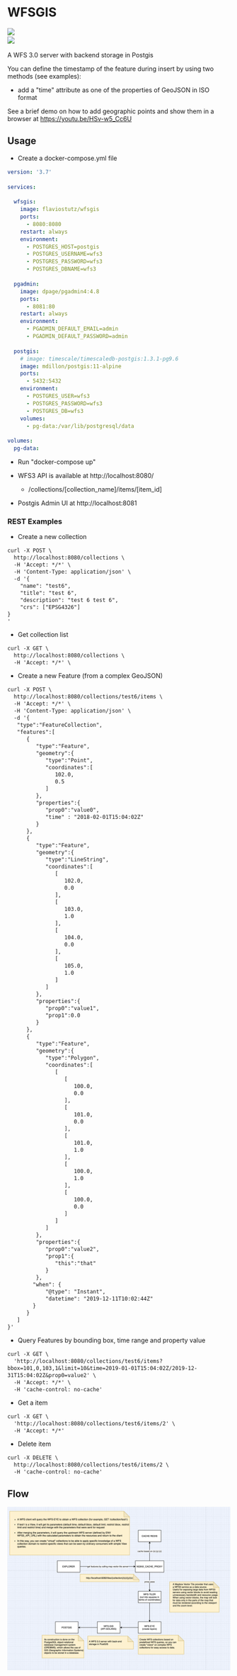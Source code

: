 # WFSGIS

<img src="https://img.shields.io/docker/automated/flaviostutz/wfsgis"/><br/>
[<img src="https://goreportcard.com/badge/github.com/flaviostutz/wfsgis"/>](https://goreportcard.com/report/github.com/flaviostutz/wfsgis)

A WFS 3.0 server with backend storage in Postgis

You can define the timestamp of the feature during insert by using two methods (see examples):
  * add a "time" attribute as one of the properties of GeoJSON in ISO format

See a brief demo on how to add geographic points and show them in a browser at https://youtu.be/HSv-w5_Cc6U

## Usage

* Create a docker-compose.yml file

```yml
version: '3.7'

services:

  wfsgis:
    image: flaviostutz/wfsgis
    ports: 
      - 8080:8080
    restart: always
    environment:
      - POSTGRES_HOST=postgis
      - POSTGRES_USERNAME=wfs3
      - POSTGRES_PASSWORD=wfs3
      - POSTGRES_DBNAME=wfs3

  pgadmin:
    image: dpage/pgadmin4:4.8
    ports:
      - 8081:80
    restart: always
    environment:
      - PGADMIN_DEFAULT_EMAIL=admin
      - PGADMIN_DEFAULT_PASSWORD=admin

  postgis:
    # image: timescale/timescaledb-postgis:1.3.1-pg9.6
    image: mdillon/postgis:11-alpine
    ports:
      - 5432:5432
    environment:
      - POSTGRES_USER=wfs3
      - POSTGRES_PASSWORD=wfs3
      - POSTGRES_DB=wfs3
    volumes:
      - pg-data:/var/lib/postgresql/data

volumes:
  pg-data:

```

* Run "docker-compose up"

* WFS3 API is available at http://localhost:8080/
  * /collections/[collection_name]/items/[item_id]

* Postgis Admin UI at http://localhost:8081


### REST Examples

* Create a new collection

```
curl -X POST \
  http://localhost:8080/collections \
  -H 'Accept: */*' \
  -H 'Content-Type: application/json' \
  -d '{
	"name": "test6",
	"title": "test 6",
	"description": "test 6 test 6",
	"crs": ["EPSG4326"]
}
'
```

* Get collection list

```
curl -X GET \
  http://localhost:8080/collections \
  -H 'Accept: */*' \
```

* Create a new Feature (from a complex GeoJSON)

```
curl -X POST \
  http://localhost:8080/collections/test6/items \
  -H 'Accept: */*' \
  -H 'Content-Type: application/json' \
  -d '{
   "type":"FeatureCollection",
   "features":[
      {
         "type":"Feature",
         "geometry":{
            "type":"Point",
            "coordinates":[
               102.0,
               0.5
            ]
         },
         "properties":{
            "prop0":"value0",
            "time" : "2018-02-01T15:04:02Z"
         }
      },
      {
         "type":"Feature",
         "geometry":{
            "type":"LineString",
            "coordinates":[
               [
                  102.0,
                  0.0
               ],
               [
                  103.0,
                  1.0
               ],
               [
                  104.0,
                  0.0
               ],
               [
                  105.0,
                  1.0
               ]
            ]
         },
         "properties":{
            "prop0":"value1",
            "prop1":0.0
         }
      },
      {
         "type":"Feature",
         "geometry":{
            "type":"Polygon",
            "coordinates":[
               [
                  [
                     100.0,
                     0.0
                  ],
                  [
                     101.0,
                     0.0
                  ],
                  [
                     101.0,
                     1.0
                  ],
                  [
                     100.0,
                     1.0
                  ],
                  [
                     100.0,
                     0.0
                  ]
               ]
            ]
         },
         "properties":{
            "prop0":"value2",
            "prop1":{
               "this":"that"
            }
         },
        "when": {
            "@type": "Instant",
            "datetime": "2019-12-11T10:02:44Z"
        }
      }
   ]
}'
```

* Query Features by bounding box, time range and property value

```
curl -X GET \
  'http://localhost:8080/collections/test6/items?bbox=101,0,103,1&limit=10&time=2019-01-01T15:04:02Z/2019-12-31T15:04:02Z&prop0=value2' \
  -H 'Accept: */*' \
  -H 'cache-control: no-cache'
```

* Get a item

```
curl -X GET \
  'http://localhost:8080/collections/test6/items/2' \
  -H 'Accept: */*'
```

* Delete item

```
curl -X DELETE \
  http://localhost:8080/collections/test6/items/2 \
  -H 'cache-control: no-cache'
```

## Flow

![WFSDiagram](WFSDiagram.png)
